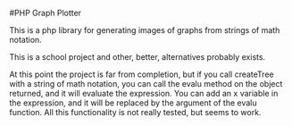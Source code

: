 #PHP Graph Plotter

This is a php library for generating images of graphs
from strings of math notation.

This is a school project and other, better, alternatives probably exists.

At this point the project is far from completion, but if you call createTree
with a string of math notation, you can call the evalu method on the object
returned, and it will evaluate the expression. You can add an x variable in
the expression, and it will be replaced by the argument of the evalu function.
All this functionality is not really tested, but seems to work.
